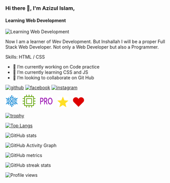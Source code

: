 ### Hi there 👋, I'm Azizul Islam,
#### Learning Web Development
![Learning Web Development](https://arturssmirnovs.github.io/github-profile-readme-generator/images/banner.png)

Now I am a learner of Wev Development. But Inshallah I will be a proper Full Stack Web Developer. Not only a Web Developer but also a Programmer.

Skills:  HTML / CSS

- 🔭 I’m currently working on Code practice 
- 🌱 I’m currently learning CSS and JS 
- 👯 I’m looking to collaborate on Git Hub 


[<img src='https://cdn.jsdelivr.net/npm/simple-icons@3.0.1/icons/github.svg' alt='github' height='40'>](https://github.com/azizul-001)  [<img src='https://cdn.jsdelivr.net/npm/simple-icons@3.0.1/icons/facebook.svg' alt='facebook' height='40'>](https://www.facebook.com/profile.php?id=100046796794007)  [<img src='https://cdn.jsdelivr.net/npm/simple-icons@3.0.1/icons/instagram.svg' alt='instagram' height='40'>](https://www.instagram.com/aziz.98bd/)  

<a href='https://archiveprogram.github.com/'><img src='https://raw.githubusercontent.com/acervenky/animated-github-badges/master/assets/acbadge.gif' width='40' height='40'></a> <a href='https://docs.github.com/en/developers'><img src='https://raw.githubusercontent.com/acervenky/animated-github-badges/master/assets/devbadge.gif' width='40' height='40'></a> <a href='https://github.com/pricing'><img src='https://raw.githubusercontent.com/acervenky/animated-github-badges/master/assets/pro.gif' width='40' height='40'></a> <a href='https://stars.github.com/'><img src='https://raw.githubusercontent.com/acervenky/animated-github-badges/master/assets/starbadge.gif' width='35' height='35'></a> <a href='https://docs.github.com/en/github/supporting-the-open-source-community-with-github-sponsors'><img src='https://raw.githubusercontent.com/acervenky/animated-github-badges/master/assets/sponsorbadge.gif' width='35' height='35'></a> 

[![trophy](https://github-profile-trophy.vercel.app/?username=azizul-001)](https://github.com/ryo-ma/github-profile-trophy)

[![Top Langs](https://github-readme-stats.vercel.app/api/top-langs/?username=azizul-001)](https://github.com/anuraghazra/github-readme-stats)

![GitHub stats](https://github-readme-stats.vercel.app/api?username=azizul-001&show_icons=true&count_private=true)  

![GitHub Activity Graph](https://activity-graph.herokuapp.com/graph?username=azizul-001)  

![GitHub metrics](https://metrics.lecoq.io/azizul-001)  

![GitHub streak stats](https://streak-stats.demolab.com/?user=azizul-001)  

![Profile views](https://gpvc.arturio.dev/azizul-001)  
